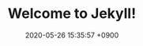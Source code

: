 ---
layout: post
title:  "Welcome to Jekyll!"
date:   2020-05-26 15:35:57 +0900
categories: jekyll update
---